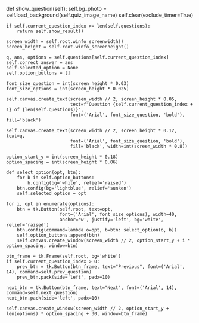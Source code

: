 def show_question(self):
    self.bg_photo = self.load_background(self.quiz_image_name)
    self.clear(exclude_timer=True)

    if self.current_question_index >= len(self.questions):
        return self.show_result()

    screen_width = self.root.winfo_screenwidth()
    screen_height = self.root.winfo_screenheight()

    q, ans, options = self.questions[self.current_question_index]
    self.correct_answer = ans
    self.selected_option = None
    self.option_buttons = []

    font_size_question = int(screen_height * 0.03)
    font_size_options = int(screen_height * 0.025)

    self.canvas.create_text(screen_width // 2, screen_height * 0.05,
                            text=f"Question {self.current_question_index + 1} of {len(self.questions)}",
                            font=('Arial', font_size_question, 'bold'), fill='black')

    self.canvas.create_text(screen_width // 2, screen_height * 0.12, text=q,
                            font=('Arial', font_size_question, 'bold'),
                            fill='black', width=int(screen_width * 0.8))

    option_start_y = int(screen_height * 0.18)
    option_spacing = int(screen_height * 0.06)

    def select_option(opt, btn):
        for b in self.option_buttons:
            b.config(bg='white', relief='raised')
        btn.config(bg='lightblue', relief='sunken')
        self.selected_option = opt

    for i, opt in enumerate(options):
        btn = tk.Button(self.root, text=opt,
                        font=('Arial', font_size_options), width=40,
                        anchor='w', justify='left', bg='white', relief='raised')
        btn.config(command=lambda o=opt, b=btn: select_option(o, b))
        self.option_buttons.append(btn)
        self.canvas.create_window(screen_width // 2, option_start_y + i * option_spacing, window=btn)

    btn_frame = tk.Frame(self.root, bg='white')
    if self.current_question_index > 0:
        prev_btn = tk.Button(btn_frame, text="Previous", font=('Arial', 14), command=self.prev_question)
        prev_btn.pack(side='left', padx=10)

    next_btn = tk.Button(btn_frame, text="Next", font=('Arial', 14), command=self.next_question)
    next_btn.pack(side='left', padx=10)

    self.canvas.create_window(screen_width // 2, option_start_y + len(options) * option_spacing + 30, window=btn_frame)